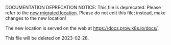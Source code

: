 DOCUMENTATION DEPRECATION NOTICE: This file is deprecated. Please refer to the
[new migrated
location](https://docs.prow.k8s.io/docs/components/optional/sub/).
Please do not edit this file; instead, make changes to the new location!

The new location is served on the web at
https://docs.prow.k8s.io/docs/.

This file will be deleted on 2023-02-28.

